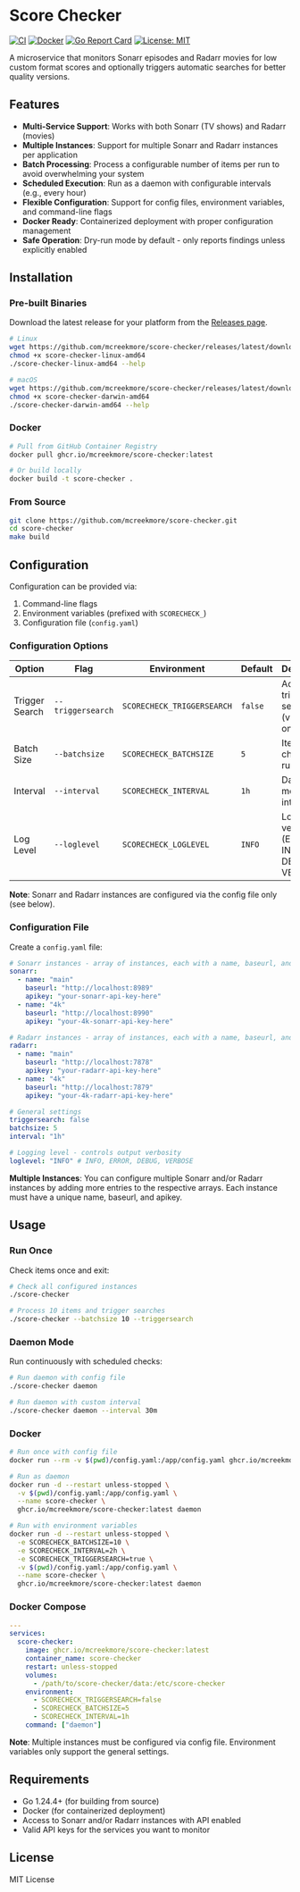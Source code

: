 # Score Checker

[![CI](https://github.com/mcreekmore/score-checker/actions/workflows/ci.yml/badge.svg)](https://github.com/mcreekmore/score-checker/actions/workflows/ci.yml)
[![Docker](https://github.com/mcreekmore/score-checker/actions/workflows/docker.yml/badge.svg)](https://github.com/mcreekmore/score-checker/actions/workflows/docker.yml)
[![Go Report Card](https://goreportcard.com/badge/github.com/mcreekmroe/score-checker)](https://goreportcard.com/report/github.com/mcreekmore/score-checker)
[![License: MIT](https://img.shields.io/badge/License-MIT-yellow.svg)](https://opensource.org/licenses/MIT)

A microservice that monitors Sonarr episodes and Radarr movies for low custom format scores and optionally triggers automatic searches for better quality versions.

## Features

- **Multi-Service Support**: Works with both Sonarr (TV shows) and Radarr (movies)
- **Multiple Instances**: Support for multiple Sonarr and Radarr instances per application
- **Batch Processing**: Process a configurable number of items per run to avoid overwhelming your system
- **Scheduled Execution**: Run as a daemon with configurable intervals (e.g., every hour)
- **Flexible Configuration**: Support for config files, environment variables, and command-line flags
- **Docker Ready**: Containerized deployment with proper configuration management
- **Safe Operation**: Dry-run mode by default - only reports findings unless explicitly enabled

## Installation

### Pre-built Binaries

Download the latest release for your platform from the [Releases page](https://github.com/mcreekmore/score-checker/releases).

```bash
# Linux
wget https://github.com/mcreekmore/score-checker/releases/latest/download/score-checker-linux-amd64
chmod +x score-checker-linux-amd64
./score-checker-linux-amd64 --help

# macOS
wget https://github.com/mcreekmore/score-checker/releases/latest/download/score-checker-darwin-amd64
chmod +x score-checker-darwin-amd64
./score-checker-darwin-amd64 --help
```

### Docker

```bash
# Pull from GitHub Container Registry
docker pull ghcr.io/mcreekmore/score-checker:latest

# Or build locally
docker build -t score-checker .
```

### From Source

```bash
git clone https://github.com/mcreekmore/score-checker.git
cd score-checker
make build
```

## Configuration

Configuration can be provided via:
1. Command-line flags
2. Environment variables (prefixed with `SCORECHECK_`)
3. Configuration file (`config.yaml`)

### Configuration Options

| Option         | Flag              | Environment                | Default | Description                                     |
| -------------- | ----------------- | -------------------------- | ------- | ----------------------------------------------- |
| Trigger Search | `--triggersearch` | `SCORECHECK_TRIGGERSEARCH` | `false` | Actually trigger searches (vs. report only)     |
| Batch Size     | `--batchsize`     | `SCORECHECK_BATCHSIZE`     | `5`     | Items to check per run                          |
| Interval       | `--interval`      | `SCORECHECK_INTERVAL`      | `1h`    | Daemon mode interval                            |
| Log Level      | `--loglevel`      | `SCORECHECK_LOGLEVEL`      | `INFO`  | Logging verbosity (ERROR, INFO, DEBUG, VERBOSE) |

**Note**: Sonarr and Radarr instances are configured via the config file only (see below).

### Configuration File

Create a `config.yaml` file:

```yaml
# Sonarr instances - array of instances, each with a name, baseurl, and apikey
sonarr:
  - name: "main"
    baseurl: "http://localhost:8989"
    apikey: "your-sonarr-api-key-here"
  - name: "4k"
    baseurl: "http://localhost:8990"
    apikey: "your-4k-sonarr-api-key-here"

# Radarr instances - array of instances, each with a name, baseurl, and apikey
radarr:
  - name: "main"
    baseurl: "http://localhost:7878"
    apikey: "your-radarr-api-key-here"
  - name: "4k"
    baseurl: "http://localhost:7879"
    apikey: "your-4k-radarr-api-key-here"

# General settings
triggersearch: false
batchsize: 5
interval: "1h"

# Logging level - controls output verbosity
loglevel: "INFO" # INFO, ERROR, DEBUG, VERBOSE
```

**Multiple Instances**: You can configure multiple Sonarr and/or Radarr instances by adding more entries to the respective arrays. Each instance must have a unique name, baseurl, and apikey.

## Usage

### Run Once

Check items once and exit:

```bash
# Check all configured instances
./score-checker

# Process 10 items and trigger searches
./score-checker --batchsize 10 --triggersearch
```

### Daemon Mode

Run continuously with scheduled checks:

```bash
# Run daemon with config file
./score-checker daemon

# Run daemon with custom interval
./score-checker daemon --interval 30m
```

### Docker

```bash
# Run once with config file
docker run --rm -v $(pwd)/config.yaml:/app/config.yaml ghcr.io/mcreekmore/score-checker:latest

# Run as daemon
docker run -d --restart unless-stopped \
  -v $(pwd)/config.yaml:/app/config.yaml \
  --name score-checker \
  ghcr.io/mcreekmore/score-checker:latest daemon

# Run with environment variables
docker run -d --restart unless-stopped \
  -e SCORECHECK_BATCHSIZE=10 \
  -e SCORECHECK_INTERVAL=2h \
  -e SCORECHECK_TRIGGERSEARCH=true \
  -v $(pwd)/config.yaml:/app/config.yaml \
  --name score-checker \
  ghcr.io/mcreekmore/score-checker:latest daemon
```

### Docker Compose

```yaml
---
services:
  score-checker:
    image: ghcr.io/mcreekmore/score-checker:latest
    container_name: score-checker
    restart: unless-stopped
    volumes:
      - /path/to/score-checker/data:/etc/score-checker
    environment:
      - SCORECHECK_TRIGGERSEARCH=false
      - SCORECHECK_BATCHSIZE=5
      - SCORECHECK_INTERVAL=1h
    command: ["daemon"]
```

**Note**: Multiple instances must be configured via config file. Environment variables only support the general settings.

## Requirements

- Go 1.24.4+ (for building from source)
- Docker (for containerized deployment)
- Access to Sonarr and/or Radarr instances with API enabled
- Valid API keys for the services you want to monitor

## License

MIT License